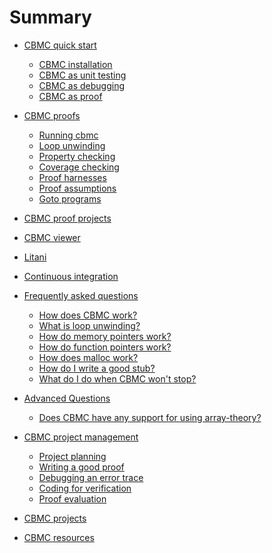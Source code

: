# Summary

* [CBMC quick start](README.md)
  * [CBMC installation](installation.md)
  * [CBMC as unit testing](cbmc/overview/unit-testing.md)
  * [CBMC as debugging](cbmc/overview/debugging.md)
  * [CBMC as proof](cbmc/overview/proof.md)
* [CBMC proofs](cbmc/overview/README.md)
  * [Running cbmc](cbmc/overview/cbmc.md)
  * [Loop unwinding](cbmc/overview/loop-unwinding.md)
  * [Property checking](cbmc/overview/checking-properties.md)
  * [Coverage checking](cbmc/overview/checking-coverage.md)
  * [Proof harnesses](cbmc/overview/proof-harnesses.md)
  * [Proof assumptions](cbmc/overview/proof-assumptions.md)
  * [Goto programs](cbmc/overview/goto-programs.md)
* [CBMC proof projects](starter-kit/overview/README.md)

* [CBMC viewer]()
* [Litani]()
* [Continuous integration]()

* [Frequently asked questions](faq/README.md)
  * [How does CBMC work?](faq/cbmc.md)
  * [What is loop unwinding?](faq/loop-unwinding.md)
  * [How do memory pointers work?](faq/memory-model.md)
  * [How do function pointers work?]()
  * [How does malloc work?](faq/malloc.md)
  * [How do I write a good stub?]()
  * [What do I do when CBMC won't stop?](faq/termination.md)
  
* [Advanced Questions](advanced-questions/README.md)
  * [Does CBMC have any support for using array-theory?](advanced-questions/array-theory.md)

* [CBMC project management](management/README.md)
  * [Project planning](management/Plan-your-proof.md)
  * [Writing a good proof](management/Write-a-good-proof.md)
  * [Debugging an error trace](management/Debug-an-error-trace.md)
  * [Coding for verification](management/Code-for-verification.md)
  * [Proof evaluation](management/Code-review-for-proofs.md)

* [CBMC projects](projects.md)

* [CBMC resources](resources.md)
